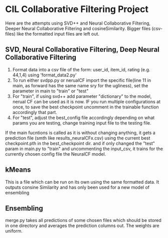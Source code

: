# CIL Collaborative Filtering Project

Here are the attempts using SVD++ and Neural Collaborative Filtering, Deeper Neural Collaborative Filtering and cosineSimilarity. Bigger files (csv-files) like the formatted input files are left out.

## SVD, Neural Collaborative Filtering, Deep Neural Collaborative Filtering

1. Format data into a csv file of the form: user_id, item_id, rating (e.g. 44,1,4) using 'format_data2.py' 
2. To run either svdpp.py or nerualCF import the specific file(line 11 in main, as forward has the same name sry for the ugliness), set the parameter in main to "train" or "test"
3. For "train", if using svd++ add parameter "dictionary" to the model, nerual CF can be used as it is now. IF you run multiple configurations at once, to save the best checkpoint uncomment in the trainable function accordingly that part. 
4. For "test", adjust the best_config file accordingly depending on what params you are testing, change training input file to the testing file.

If the main fucntions is called as it is without changing anything, it gets a prediction file (smth like results_neuralCFx.csv) using the current best checkpoint.pth in the best_checkpoint dir. and if only changed the "test" param in main.py to "train" and uncommenting the input_csv, it trains for the currently chosen config file the NeuralCF model.

## kMeans

This is a file which can be run on its own using the same formatted data. It outputs consine Similarity and has only been used for a new model of ensembling

## Ensembling

merge.py takes all predictions of some chosen files which should be stored in one directory and averages the prediction columns out. The weights are uniform.
